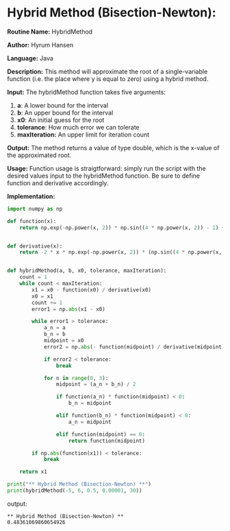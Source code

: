# Hybrid Method (Bisection-Newton):

**Routine Name:** HybridMethod

**Author:** Hyrum Hansen

**Language:** Java

**Description:** This method will approximate the root of a single-variable function (i.e. the place where y is equal to zero) using a hybrid method. 

**Input:** The hybridMethod function takes five arguments:
1. **a**: A lower bound for the interval
2. **b**: An upper bound for the interval
3. **x0**: An initial guess for the root
4. **tolerance**: How much error we can tolerate
5. **maxIteration:** An upper limit for iteration count

**Output:** The method returns a value of type double, which is the x-value of the approximated root.

**Usage:** Function usage is straigtforward: simply run the script with the desired values input to the hybridMethod function. Be sure to define function and derivative accordingly.

**Implementation:**

```python
import numpy as np

def function(x):
    return np.exp(-np.power(x, 2)) * np.sin((4 * np.power(x, 2)) - 1) + 0.051


def derivative(x):
    return -2 * x * np.exp(-np.power(x, 2)) * (np.sin((4 * np.power(x, 2)) - 1) - 4 * np.cos((4 * np.power(x, 2)) - 1))


def hybridMethod(a, b, x0, tolerance, maxIteration):
    count = 1
    while count < maxIteration:
        x1 = x0 - function(x0) / derivative(x0)
        x0 = x1
        count += 1
        error1 = np.abs(x1 - x0)

        while error1 > tolerance:
            a_n = a
            b_n = b
            midpoint = x0
            error2 = np.abs(- function(midpoint) / derivative(midpoint))

            if error2 < tolerance:
                break

            for n in range(0, 3):
                midpoint = (a_n + b_n) / 2

                if function(a_n) * function(midpoint) < 0:
                    b_n = midpoint

                elif function(b_n) * function(midpoint) < 0:
                    a_n = midpoint

                elif function(midpoint) == 0:
                    return function(midpoint)

        if np.abs(function(x1)) < tolerance:
            break

    return x1

print("** Hybrid Method (Bisection-Newton) **")
print(hybridMethod(-5, 6, 0.5, 0.00001, 30))
```

output:

```
** Hybrid Method (Bisection-Newton) **
0.48361069860654926
```


